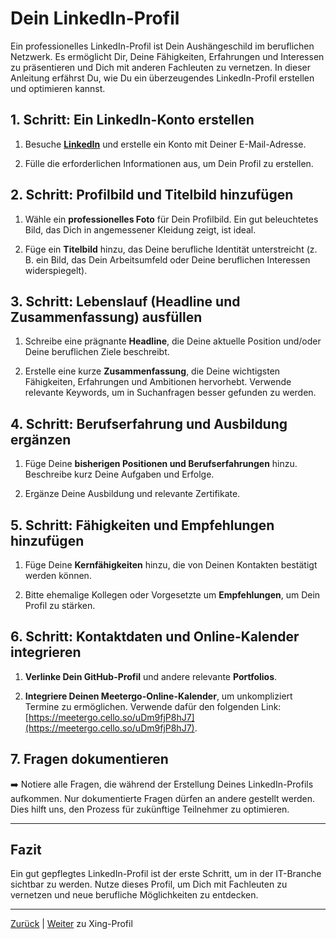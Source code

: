 # Dein LinkedIn-Profil

Ein professionelles LinkedIn-Profil ist Dein Aushängeschild im beruflichen Netzwerk. Es ermöglicht Dir, Deine Fähigkeiten, Erfahrungen und Interessen zu präsentieren und Dich mit anderen Fachleuten zu vernetzen. In dieser Anleitung erfährst Du, wie Du ein überzeugendes LinkedIn-Profil erstellen und optimieren kannst.

## 1. Schritt: Ein LinkedIn-Konto erstellen

1. Besuche [**LinkedIn**](https://www.linkedin.com/) und erstelle ein Konto mit Deiner E-Mail-Adresse.

2. Fülle die erforderlichen Informationen aus, um Dein Profil zu erstellen.

## 2. Schritt: Profilbild und Titelbild hinzufügen

1. Wähle ein **professionelles Foto** für Dein Profilbild. Ein gut beleuchtetes Bild, das Dich in angemessener Kleidung zeigt, ist ideal.

2. Füge ein **Titelbild** hinzu, das Deine berufliche Identität unterstreicht (z. B. ein Bild, das Dein Arbeitsumfeld oder Deine beruflichen Interessen widerspiegelt).

## 3. Schritt: Lebenslauf (Headline und Zusammenfassung) ausfüllen

1. Schreibe eine prägnante **Headline**, die Deine aktuelle Position und/oder Deine beruflichen Ziele beschreibt.

2. Erstelle eine kurze **Zusammenfassung**, die Deine wichtigsten Fähigkeiten, Erfahrungen und Ambitionen hervorhebt. Verwende relevante Keywords, um in Suchanfragen besser gefunden zu werden.

## 4. Schritt: Berufserfahrung und Ausbildung ergänzen

1. Füge Deine **bisherigen Positionen und Berufserfahrungen** hinzu. Beschreibe kurz Deine Aufgaben und Erfolge.

2. Ergänze Deine Ausbildung und relevante Zertifikate.

## 5. Schritt: Fähigkeiten und Empfehlungen hinzufügen

1. Füge Deine **Kernfähigkeiten** hinzu, die von Deinen Kontakten bestätigt werden können.

2. Bitte ehemalige Kollegen oder Vorgesetzte um **Empfehlungen**, um Dein Profil zu stärken.

## 6. Schritt: Kontaktdaten und Online-Kalender integrieren

1. **Verlinke Dein GitHub-Profil** und andere relevante **Portfolios**.

2. **Integriere Deinen Meetergo-Online-Kalender**, um unkompliziert Termine zu ermöglichen. Verwende dafür den folgenden Link: [https://meetergo.cello.so/uDm9fjP8hJ7](https://meetergo.cello.so/uDm9fjP8hJ7).
<!--Diskrepanz: meetergo oder doodle?-->

## 7. Fragen dokumentieren

 ➡️ Notiere alle Fragen, die während der Erstellung Deines LinkedIn-Profils aufkommen. Nur dokumentierte Fragen dürfen an andere gestellt werden. Dies hilft uns, den Prozess für zukünftige Teilnehmer zu optimieren.

---
## Fazit

Ein gut gepflegtes LinkedIn-Profil ist der erste Schritt, um in der IT-Branche sichtbar zu werden. Nutze dieses Profil, um Dich mit Fachleuten zu vernetzen und neue berufliche Möglichkeiten zu entdecken.

---
[Zurück](../README.md) | [Weiter](../03-xing-profil/README.md) zu Xing-Profil
